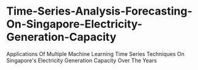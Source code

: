# Time-Series-Analysis-Forecasting-On-Singapore-Electricity-Generation-Capacity
Applications Of Multiple Machine Learning Time Series Techniques On Singapore's Electricity Generation Capacity Over The Years
